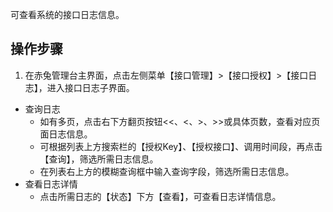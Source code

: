 可查看系统的接口日志信息。 
## 操作步骤
1. 在赤兔管理台主界面，点击左侧菜单【接口管理】>【接口授权】>【接口日志】，进入接口日志子界面。
 - 查询日志
    - 如有多页，点击右下方翻页按钮<<、<、>、>>或具体页数，查看对应页面日志信息。
    - 可根据列表上方搜索栏的【授权Key】、【授权接口】、调用时间段，再点击【查询】，筛选所需日志信息。
    - 在列表右上方的模糊查询框中输入查询字段，筛选所需日志信息。
 - 查看日志详情 
    - 点击所需日志的【状态】下方【查看】，可查看日志详情信息。
